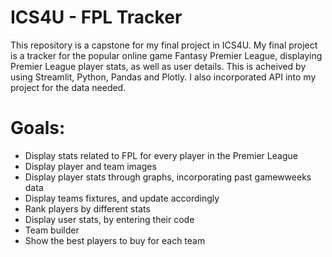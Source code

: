 # ICS4U - FPL Tracker

This repository is a capstone for my final project in ICS4U. My final project is a tracker for the popular online game Fantasy Premier League, displaying Premier League player stats, as well as user details. This is acheived by using Streamlit, Python, Pandas and Plotly. I also incorporated API into my project for the data needed. 


# Goals:

- Display stats related to FPL for every player in the Premier League
- Display player and team images
- Display player stats through graphs, incorporating past gamewweeks data 
- Display teams fixtures, and update accordingly
- Rank players by different stats
- Display user stats, by entering their code
- Team builder
- Show the best players to buy for each team 